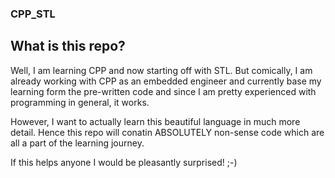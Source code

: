 ### CPP_STL

## What is this repo?

Well, I am learning CPP and now starting off with STL. But comically, I am already working with CPP as an embedded engineer and currently base my learning form the pre-written code and since I am pretty experienced with programming in general, it works.

However, I want to actually learn this beautiful language in much more detail. Hence this repo will conatin ABSOLUTELY non-sense code which are all a part of the learning journey.

If this helps anyone I would be pleasantly surprised! ;-)
